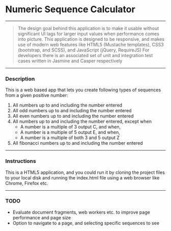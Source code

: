 # Numeric Sequence Calculator
---

> The design goal behind this application is to make it usable without significant UI lags for larger input values when performance comes into picture.
> This application is designed to be responsive, and makes use of modern web features like HTML5 (Mustache templates), CSS3 (bootstrap, and SCSS), and JavaScript (jQuery, RequireJS)
> For developers there is an associated set of unit and integration test cases written in Jasmine and Casper respectively

---
### Description

This is a web based app that lets you create following types of sequences from a given positive number:

1. All numbers up to and including the number entered
2. All odd numbers up to and including the number entered
3. All even numbers up to and including the number entered
4. All numbers up to and including the number entered, except when
    - A number is a multiple of 3 output C, and when,
    - A number is a multiple of 5 output E, and when,
    - A number is a multiple of both 3 and 5 output Z
5. All fibonacci numbers up to and including the number entered

---
### Instructions

This is a HTML5 application, and you could run it by cloning the project files to your local disk and running the index.html file using a web browser like Chrome, Firefox etc.

---
### TODO

 - Evaluate document fragments, web workers etc. to improve page performance and page size
 - Option to navigate to a page, and selecting specific sequences to see